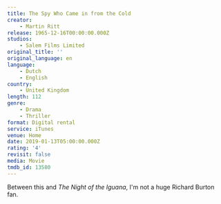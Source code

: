 ```yaml
---
title: The Spy Who Came in from the Cold
creator:
    - Martin Ritt
release: 1965-12-16T00:00:00.000Z
studios:
    - Salem Films Limited
original_title: ''
original_language: en
language:
    - Dutch
    - English
country:
    - United Kingdom
length: 112
genre:
    - Drama
    - Thriller
format: Digital rental
service: iTunes
venue: Home
date: 2019-01-13T05:00:00.000Z
rating: '4'
revisit: false
media: Movie
tmdb_id: 13580
---
```


Between this and <em>The Night of the Iguana</em>, I'm not a huge Richard Burton fan.
